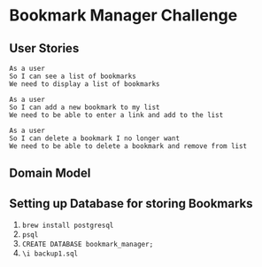 # Bookmark Manager Challenge

## User Stories
```
As a user
So I can see a list of bookmarks
We need to display a list of bookmarks
```
```
As a user
So I can add a new bookmark to my list
We need to be able to enter a link and add to the list
```
```
As a user
So I can delete a bookmark I no longer want
We need to be able to delete a bookmark and remove from list
```

## Domain Model



## Setting up Database for storing Bookmarks
1. `brew install postgresql`
2. `psql`
3. `CREATE DATABASE bookmark_manager;`
4. `\i backup1.sql`
